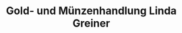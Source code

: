 ---
title: "Gold- und Münzenhandlung Linda Greiner"
url: /wuerzburg/gold-und-muenzenhandlung-linda-greiner/
shop: Schmuck
---